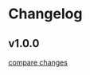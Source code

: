 # Changelog


## v1.0.0

[compare changes](https://github.com/LittleOwle/littleowle-hyper-express-instance/compare/empty...v1.0.0)

